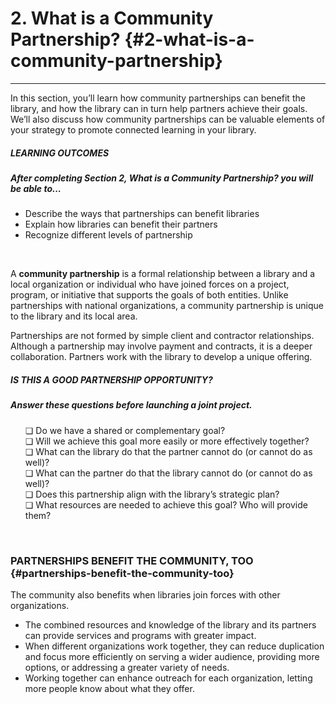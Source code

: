 
# 2\. What is a Community Partnership? {#2-what-is-a-community-partnership}
<hr>

In this section, you’ll learn how community partnerships can benefit the library, and how the library can in turn help partners achieve their goals. We’ll also discuss how community partnerships can be valuable elements of your strategy to promote connected learning in your library.

<div class="table-format"><span class="title"><h5>LEARNING OUTCOMES</h5></span><h5>After completing Section 2, What is a Community Partnership? you will be able to...</h5><ul><li>Describe the ways that partnerships can benefit libraries</li><li>Explain how libraries can benefit their partners</li><li>Recognize different levels of partnership</li></ul>
</div>

<br>

A **community partnership** is a formal relationship between a library and a local organization or individual who have joined forces on a project, program, or initiative that supports the goals of both entities. Unlike partnerships with national organizations, a community partnership is unique to the library and its local area.

Partnerships are not formed by simple client and contractor relationships. Although a partnership may involve payment and contracts, it is a deeper collaboration. Partners work with the library to develop a unique offering.
<br>
<div class="table-format1"><span class="title"><h5>IS THIS A GOOD PARTNERSHIP OPPORTUNITY?</h5></span><h5>Answer these questions before launching a joint project.</h5><ul>❏  Do we have a shared or complementary goal?<br>❏  Will we achieve this goal more easily or more effectively together?<br>❏  What can the library do that the partner cannot do (or cannot do as well)?<br>❏  What can the partner do that the library cannot do (or cannot do as well)?<br>❏  Does this partnership align with the library’s strategic plan?<br>❏  What resources are needed to achieve this goal? Who will provide them?</ul>
</div>
<br>

### PARTNERSHIPS BENEFIT THE COMMUNITY, TOO {#partnerships-benefit-the-community-too}

The community also benefits when libraries join forces with other organizations.

*   The combined resources and knowledge of the library and its partners can provide services and programs with greater impact.
*   When different organizations work together, they can reduce duplication and focus more efficiently on serving a wider audience, providing more options, or addressing a greater variety of needs.
*   Working together can enhance outreach for each organization, letting more people know about what they offer.